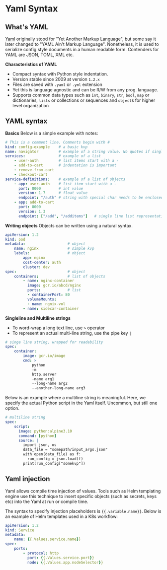 # Yaml Syntax

## What's YAML
[Yaml](https://yaml.org/) originally stood for "Yet Another Markup Language", but some say it later changed to "YAML Ain't Markup Language". Nonetheless, it is used to serialize config style documents in a human readable form. Contenders for YAML are JSON, TOML, XML etc.

**Characteristics of YAML**
- Compact syntax with Python style indentation.
- Version stable since 2009 at version `1.2.x`
- Files are saved with `.yaml` or `.yml` extension
- Yet this is language agnostic and can be R/W from any prog. language.
- Supports common data types such as `int`, `binary`, `str`, `bool`, `map` or dictionaries, `lists` or collections or sequences and `object`s for higher level organization

## YAML syntax

**Basics**
Below is a simple example with notes:

```yaml
# This is a comment line. Comments begin with #
kind: config-example    # a basic kvp
name: navigator         # example of a string value. No quotes if single word
services:               # example of a list
    - user-auth         # list items start with a -
    - add-to-cart       # indentation is important
    - remove-from-cart
    - checkout-cart
service-definitions:    # example of a list of objects
    - app: user-auth    # list item start with a -
      port: 8000        # int value
      version: 1.7      # float value
      endpoint: "/auth" # string with special char needs to be enclosed within quotes
    - app: add-to-cart
      port: 8000
      version: 1.3
      endpoint: ["/add", "/additems"]   # single line list representation
```

**Writing objects**
Objects can be written using a natural syntax.

```yaml
apiVersion: 1.2
kind: pod
metadata:                   # object
    name: nginx             # simple kvp
    labels:                 # object
        app: nginx
        cost-center: auth
        cluster: dev
spec:                       # object
    containers:             # list of objects
        - name: nginx-container
          image: gcr.io/abcd/nginx
          ports:            # list
          - containerPort: 80
          volumeMounts:
          - name: ngnix-vol
        - name: sidecar-container
```

**Singleline and Multiline strings**

* To word-wrap a long text line, use `>` operator
* To represent an actual multi-line string, use the pipe key `|`

```yaml
# singe line string, wrapped for readability
spec:
    container:
        image: gcr.io/image
        cmd: >
            python
            -m
            http.server
            -name arg1
            --long-name arg2
            --another-long-name arg3
```

Below is an example where a multiline string is meaningful. Here, we specify the actual Python script in the Yaml itself. Uncommon, but still one option.

```yaml
# multiline string
spec:
    script:
      image: python:alpine3.10
      command: [python]
      source: |
        import json, os
        data_file = "somepath/input_args.json"
        with open(data_file) as f:
          run_config = json.load(f)
        print(run_config["somekvp"])
```

## Yaml injection
Yaml allows compile time injection of values. Tools such as Helm templating engine use this technique to insert specific objects (such as secrets, keys etc) into the Yaml at run or compile time. 

The syntax to specify injection placeholders is `{{.variable.name}}`. Below is an example of Helm templates used in a K8s workflow:

```yaml
apiVersion: 1.2
kind: Service
metadata:
    name: {{.Values.service.name}}
spec:
    ports:
        - protocol: http
          port: {{.Values.service.port}}
          node: {{.Values.app.nodeSelector}}
```